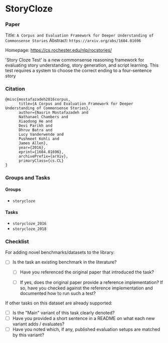 # StoryCloze

### Paper

Title: `A Corpus and Evaluation Framework for Deeper Understanding of Commonsense Stories`
Abstract: `https://arxiv.org/abs/1604.01696`

Homepage: https://cs.rochester.edu/nlp/rocstories/

'Story Cloze Test' is a new commonsense reasoning framework for evaluating story understanding, story generation, and script learning. This test requires a system to choose the correct ending to a four-sentence story


### Citation

```
@misc{mostafazadeh2016corpus,
      title={A Corpus and Evaluation Framework for Deeper Understanding of Commonsense Stories}, 
      author={Nasrin Mostafazadeh and 
      Nathanael Chambers and 
      Xiaodong He and 
      Devi Parikh and 
      Dhruv Batra and 
      Lucy Vanderwende and 
      Pushmeet Kohli and 
      James Allen},
      year={2016},
      eprint={1604.01696},
      archivePrefix={arXiv},
      primaryClass={cs.CL}
}
```

### Groups and Tasks

#### Groups

* `storycloze`

#### Tasks

* `storycloze_2016`
* `storycloze_2018`

### Checklist

For adding novel benchmarks/datasets to the library:
* [ ] Is the task an existing benchmark in the literature?
  * [ ] Have you referenced the original paper that introduced the task?
  * [ ] If yes, does the original paper provide a reference implementation? If so, have you checked against the reference implementation and documented how to run such a test?


If other tasks on this dataset are already supported:
* [ ] Is the "Main" variant of this task clearly denoted?
* [ ] Have you provided a short sentence in a README on what each new variant adds / evaluates?
* [ ] Have you noted which, if any, published evaluation setups are matched by this variant?
